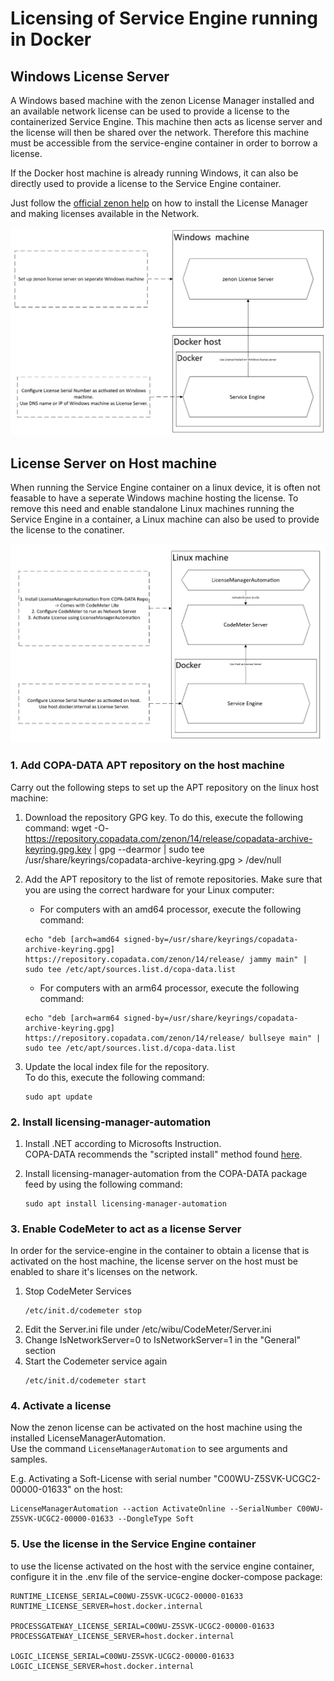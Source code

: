 # Licensing of Service Engine running in Docker

## Windows License Server

A Windows based machine with the zenon License Manager installed and an available network license can be used to provide a license to the containerized Service Engine. This machine then acts as license server and the license will then be shared over the network. Therefore this machine must be accessible from the service-engine container in order to borrow a license.


If the Docker host machine is already running Windows, it can also be directly used to provide a license to the Service Engine container.


Just follow the [official zenon help](https://onlinehelp.copadata.com/) on how to install the License Manager and making licenses available in the Network.

<img src="image/license-server-on-seperate-windows-machine.png" alt="Windows machine as license server" width="600"/>

## License Server on Host machine

When running the Service Engine container on a linux device, it is often not feasable to have a seperate Windows machine hosting the license.
To remove this need and enable standalone Linux machines running the Service Engine in a container, a Linux machine can also be used to provide the license to the conatiner.

<img src="image/license-server-on-linux-host.png" alt="Host as license server" width="600"/>

### 1. Add COPA-DATA APT repository on the host machine

Carry out the following steps to set up the APT repository on the linux host machine:

1. Download the repository GPG key.
To do this, execute the following command:
wget -O- https://repository.copadata.com/zenon/14/release/copadata-archive-keyring.gpg.key | gpg --dearmor | sudo tee /usr/share/keyrings/copadata-archive-keyring.gpg > /dev/null

2. Add the APT repository to the list of remote repositories. Make sure that you are using the correct hardware for your Linux computer:
    - For computers with an amd64 processor, execute the following command:
    ```
    echo "deb [arch=amd64 signed-by=/usr/share/keyrings/copadata-archive-keyring.gpg] https://repository.copadata.com/zenon/14/release/ jammy main" | sudo tee /etc/apt/sources.list.d/copa-data.list
    ```
    - For computers with an arm64 processor, execute the following command:
    ```
    echo "deb [arch=arm64 signed-by=/usr/share/keyrings/copadata-archive-keyring.gpg] https://repository.copadata.com/zenon/14/release/ bullseye main" | sudo tee /etc/apt/sources.list.d/copa-data.list
    ```

3. Update the local index file for the repository.  
    To do this, execute the following command:
    ```
    sudo apt update
    ```

### 2. Install licensing-manager-automation

1. Install .NET according to Microsofts Instruction.  
COPA-DATA recommends the "scripted install" method found [here](https://learn.microsoft.com/en-us/dotnet/core/install/linux-scripted-manual#scripted-install).

2. Install licensing-manager-automation from the COPA-DATA package feed by using the following command:
    ```
    sudo apt install licensing-manager-automation
    ```

### 3. Enable CodeMeter to act as a license Server

In order for the service-engine in the container to obtain a license that is activated on the host machine, the license server on the host must be enabled to share it's licenses on the network.
1. Stop CodeMeter Services 
    ```
    /etc/init.d/codemeter stop
    ```
2. Edit the Server.ini file under /etc/wibu/CodeMeter/Server.ini
3. Change IsNetworkServer=0 to IsNetworkServer=1 in the "General" section
4. Start the Codemeter service again
    ```
    /etc/init.d/codemeter start
    ```


### 4. Activate a license

Now the zenon license can be activated on the host machine using the installed LicenseManagerAutomation.  
Use the command `LicenseManagerAutomation` to see arguments and samples.


E.g. Activating a Soft-License with serial number "C00WU-Z5SVK-UCGC2-00000-01633" on the host:
```
LicenseManagerAutomation --action ActivateOnline --SerialNumber C00WU-Z5SVK-UCGC2-00000-01633 --DongleType Soft
```

### 5. Use the license in the Service Engine container

to use the license activated on the host with the service engine container, configure it in the .env file of the service-engine docker-compose package:
```
RUNTIME_LICENSE_SERIAL=C00WU-Z5SVK-UCGC2-00000-01633
RUNTIME_LICENSE_SERVER=host.docker.internal

PROCESSGATEWAY_LICENSE_SERIAL=C00WU-Z5SVK-UCGC2-00000-01633
PROCESSGATEWAY_LICENSE_SERVER=host.docker.internal

LOGIC_LICENSE_SERIAL=C00WU-Z5SVK-UCGC2-00000-01633
LOGIC_LICENSE_SERVER=host.docker.internal
```